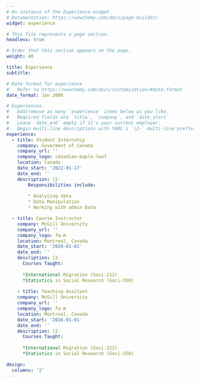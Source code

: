 ```yaml
---
# An instance of the Experience widget.
# Documentation: https://wowchemy.com/docs/page-builder/
widget: experience

# This file represents a page section.
headless: true

# Order that this section appears on the page.
weight: 40

title: Experience
subtitle:

# Date format for experience
#   Refer to https://wowchemy.com/docs/customization/#date-format
date_format: Jan 2006

# Experiences.
#   Add/remove as many `experience` items below as you like.
#   Required fields are `title`, `company`, and `date_start`.
#   Leave `date_end` empty if it's your current employer.
#   Begin multi-line descriptions with YAML's `|2-` multi-line prefix.
experience:
  - title: Student Internship
    company: Goverment of Canada
    company_url: ''
    company_logo: canadian-maple-leaf
    location: Canada
    date_start: '2022-01-17'
    date_end: ''
    description: |2-
        Responsibilities include:
        
        * Analyzing data
        * Data Manipulation
        * Working with admin Data

  - title: Course Instructor
    company: McGill University
    company_url: ''
    company_logo: fa-m
    location: Montreal, Canada
    date_start: '2020-01-01'
    date_end: ''
    description: |2-
      Courses Taught:
      
      *International Migration (Soci-212)
      *Statistics in Social Research (Soci-350)
      
    - title: Teaching Assitant
    company: McGill University
    company_url: ''
    company_logo: fa-m
    location: Montreal, Canada
    date_start: '2016-01-01'
    date_end: ''
    description: |2-
      Courses Taught:
      
      *International Migration (Soci-212)
      *Statistics in Social Research (Soci-350)

design:
  columns: '2'
---
```

